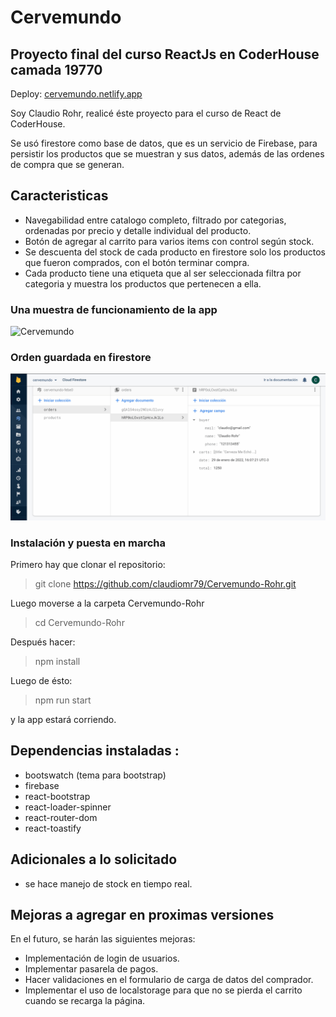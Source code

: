 # Cervemundo

## Proyecto final del curso ReactJs en CoderHouse camada 19770

Deploy: [cervemundo.netlify.app](https://cervemundo.netlify.app/)

 Soy Claudio Rohr, realicé éste proyecto para el curso de React de CoderHouse.

Se usó firestore como base de datos, que es un servicio de Firebase, para persistir los productos que se muestran y sus datos, además de las ordenes de compra que se generan.

## Caracteristicas

- Navegabilidad entre catalogo completo, filtrado por categorias, ordenadas por precio y detalle individual del producto.
- Botón de agregar al carrito para varios items con control según stock.
- Se descuenta del stock de cada producto en firestore solo los productos que fueron comprados, con el botón terminar compra.
- Cada producto tiene una etiqueta que al ser seleccionada filtra por categoria y muestra los productos que pertenecen a ella.



### Una muestra de funcionamiento de la app
![Cervemundo](https://github.com/claudiomr79/Cervemundo-Rohr/blob/main/public/cervemundo1.gif)
### Orden guardada en firestore
![Firestore](https://github.com/claudiomr79/Cervemundo-Rohr/blob/main/public/firestore.gif)

### Instalación y puesta en marcha

Primero hay que clonar el repositorio:
> git clone https://github.com/claudiomr79/Cervemundo-Rohr.git

Luego moverse a la carpeta Cervemundo-Rohr
>cd Cervemundo-Rohr

Después hacer:
>npm install

Luego de ésto:
>npm run start 

y la app estará corriendo.

## Dependencias instaladas :

  *  bootswatch (tema para bootstrap)
  *  firebase
  *  react-bootstrap
  *  react-loader-spinner
  *  react-router-dom
  *  react-toastify

## Adicionales a lo solicitado

- se hace manejo de stock en tiempo real.

## Mejoras a agregar en proximas versiones

En el futuro, se harán las siguientes mejoras:

- Implementación de login de usuarios.
- Implementar pasarela de pagos.
- Hacer validaciones en el formulario de carga de datos del comprador.
- Implementar el uso de localstorage para que no se pierda el carrito cuando se recarga la página.


